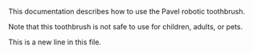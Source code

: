 This documentation describes how to use the Pavel robotic
toothbrush.

Note that this toothbrush is not safe to use for children,
adults, or pets.

This is a new line in this file.

